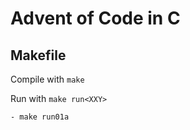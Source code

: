 # Advent of Code in C 

## Makefile
Compile with `make`

Run with `make run<XXY>`

    - make run01a
